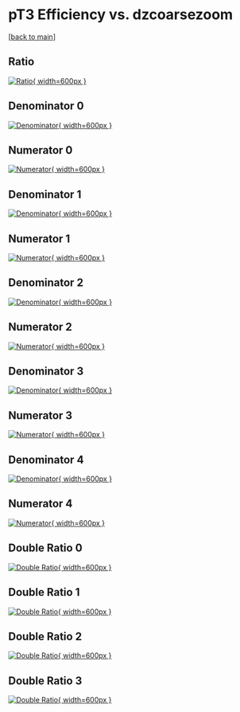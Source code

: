 # pT3 Efficiency vs. dzcoarsezoom

[[back to main](./)]



## Ratio

[![Ratio](../mtv/var/pT3_xtr_13_0_eff_dzcoarsezoom.png){ width=600px }](../mtv/var/pT3_xtr_13_0_eff_dzcoarsezoom.pdf)

## Denominator 0

[![Denominator](../mtv/den/pT3_xtr_13_0_eff_dzcoarsezoom_den0.png){ width=600px }](../mtv/den/pT3_xtr_13_0_eff_dzcoarsezoom_den0.pdf)

## Numerator 0

[![Numerator](../mtv/num/pT3_xtr_13_0_eff_dzcoarsezoom_num0.png){ width=600px }](../mtv/num/pT3_xtr_13_0_eff_dzcoarsezoom_num0.pdf)

## Denominator 1

[![Denominator](../mtv/den/pT3_xtr_13_0_eff_dzcoarsezoom_den1.png){ width=600px }](../mtv/den/pT3_xtr_13_0_eff_dzcoarsezoom_den1.pdf)

## Numerator 1

[![Numerator](../mtv/num/pT3_xtr_13_0_eff_dzcoarsezoom_num1.png){ width=600px }](../mtv/num/pT3_xtr_13_0_eff_dzcoarsezoom_num1.pdf)

## Denominator 2

[![Denominator](../mtv/den/pT3_xtr_13_0_eff_dzcoarsezoom_den2.png){ width=600px }](../mtv/den/pT3_xtr_13_0_eff_dzcoarsezoom_den2.pdf)

## Numerator 2

[![Numerator](../mtv/num/pT3_xtr_13_0_eff_dzcoarsezoom_num2.png){ width=600px }](../mtv/num/pT3_xtr_13_0_eff_dzcoarsezoom_num2.pdf)

## Denominator 3

[![Denominator](../mtv/den/pT3_xtr_13_0_eff_dzcoarsezoom_den3.png){ width=600px }](../mtv/den/pT3_xtr_13_0_eff_dzcoarsezoom_den3.pdf)

## Numerator 3

[![Numerator](../mtv/num/pT3_xtr_13_0_eff_dzcoarsezoom_num3.png){ width=600px }](../mtv/num/pT3_xtr_13_0_eff_dzcoarsezoom_num3.pdf)

## Denominator 4

[![Denominator](../mtv/den/pT3_xtr_13_0_eff_dzcoarsezoom_den4.png){ width=600px }](../mtv/den/pT3_xtr_13_0_eff_dzcoarsezoom_den4.pdf)

## Numerator 4

[![Numerator](../mtv/num/pT3_xtr_13_0_eff_dzcoarsezoom_num4.png){ width=600px }](../mtv/num/pT3_xtr_13_0_eff_dzcoarsezoom_num4.pdf)

## Double Ratio 0

[![Double Ratio](../mtv/ratio/pT3_xtr_13_0_eff_dzcoarsezoom_ratio0.png){ width=600px }](../mtv/ratio/pT3_xtr_13_0_eff_dzcoarsezoom_ratio0.pdf)

## Double Ratio 1

[![Double Ratio](../mtv/ratio/pT3_xtr_13_0_eff_dzcoarsezoom_ratio1.png){ width=600px }](../mtv/ratio/pT3_xtr_13_0_eff_dzcoarsezoom_ratio1.pdf)

## Double Ratio 2

[![Double Ratio](../mtv/ratio/pT3_xtr_13_0_eff_dzcoarsezoom_ratio2.png){ width=600px }](../mtv/ratio/pT3_xtr_13_0_eff_dzcoarsezoom_ratio2.pdf)

## Double Ratio 3

[![Double Ratio](../mtv/ratio/pT3_xtr_13_0_eff_dzcoarsezoom_ratio3.png){ width=600px }](../mtv/ratio/pT3_xtr_13_0_eff_dzcoarsezoom_ratio3.pdf)

